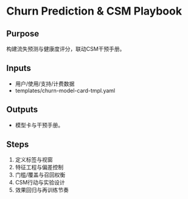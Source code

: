 # Churn Prediction & CSM Playbook

## Purpose

构建流失预测与健康度评分，联动CSM干预手册。

## Inputs

- 用户/使用/支持/计费数据
- templates/churn-model-card-tmpl.yaml

## Outputs

- 模型卡与干预手册。

## Steps

1. 定义标签与视窗
2. 特征工程与偏差控制
3. 门槛/覆盖与召回权衡
4. CSM行动与实验设计
5. 效果回归与再训练节奏
